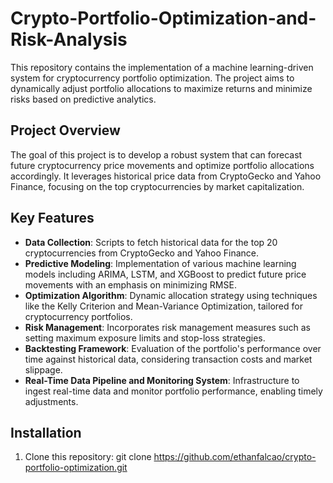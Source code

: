 

# Crypto-Portfolio-Optimization-and-Risk-Analysis

This repository contains the implementation of a machine learning-driven system for cryptocurrency portfolio optimization. The project aims to dynamically adjust portfolio allocations to maximize returns and minimize risks based on predictive analytics.

## Project Overview

The goal of this project is to develop a robust system that can forecast future cryptocurrency price movements and optimize portfolio allocations accordingly. It leverages historical price data from CryptoGecko and Yahoo Finance, focusing on the top  cryptocurrencies by market capitalization.

## Key Features

- **Data Collection**: Scripts to fetch historical data for the top 20 cryptocurrencies from CryptoGecko and Yahoo Finance.
- **Predictive Modeling**: Implementation of various machine learning models including ARIMA, LSTM, and XGBoost to predict future price movements with an emphasis on minimizing RMSE.
- **Optimization Algorithm**: Dynamic allocation strategy using techniques like the Kelly Criterion and Mean-Variance Optimization, tailored for cryptocurrency portfolios.
- **Risk Management**: Incorporates risk management measures such as setting maximum exposure limits and stop-loss strategies.
- **Backtesting Framework**: Evaluation of the portfolio's performance over time against historical data, considering transaction costs and market slippage.
- **Real-Time Data Pipeline and Monitoring System**: Infrastructure to ingest real-time data and monitor portfolio performance, enabling timely adjustments.

## Installation

1. Clone this repository:
git clone https://github.com/ethanfalcao/crypto-portfolio-optimization.git
